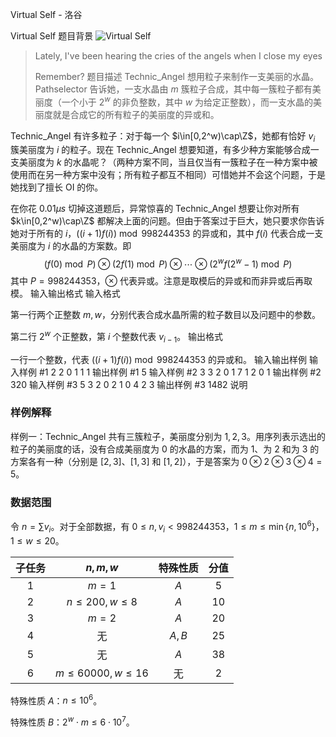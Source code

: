



Virtual Self - 洛谷














Virtual Self
题目背景
![Virtual Self](https://cdn.luogu.com.cn/upload/image_hosting/16xzq9r9.png)

> Lately, I've been hearing the cries of the angels when I close my eyes
>
> Remember?
题目描述
Technic_Angel 想用粒子来制作一支美丽的水晶。Pathselector 告诉她，一支水晶由 $m$ 簇粒子合成，其中每一簇粒子都有美丽度（一个小于 $2^w$ 的非负整数，其中 $w$ 为给定正整数），而一支水晶的美丽度就是合成它的所有粒子的美丽度的异或和。

Technic_Angel 有许多粒子：对于每一个 $i\in[0,2^w)\cap\Z$，她都有恰好 $v_i$ 簇美丽度为 $i$ 的粒子。现在 Technic_Angel 想要知道，有多少种方案能够合成一支美丽度为 $k$ 的水晶呢？（两种方案不同，当且仅当有一簇粒子在一种方案中被使用而在另一种方案中没有；所有粒子都互不相同）可惜她并不会这个问题，于是她找到了擅长 OI 的你。

在你花 $0.01\mu s$ 切掉这道题后，异常惊喜的 Technic_Angel 想要让你对所有 $k\in[0,2^w)\cap\Z$ 都解决上面的问题。但由于答案过于巨大，她只要求你告诉她对于所有的 $i$，$((i+1)f(i))\bmod998244353$ 的异或和，其中 $f(i)$ 代表合成一支美丽度为 $i$ 的水晶的方案数。即
$$
(f(0)\bmod P)\otimes(2f(1)\bmod P)\otimes\cdots\otimes(2^wf(2^w-1)\bmod P)
$$
其中 $P=998244353$，$\otimes$ 代表异或。注意是取模后的异或和而非异或后再取模。
输入输出格式
输入格式

第一行两个正整数 $m,w$，分别代表合成水晶所需的粒子数目以及问题中的参数。

第二行 $2^w$ 个正整数，第 $i$ 个整数代表 $v_{i-1}$。
输出格式

一行一个整数，代表 $((i+1)f(i))\bmod 998244353$ 的异或和。
输入输出样例
输入样例 #1
2 2
0 1 1 1
输出样例 #1
5
输入样例 #2
3 3
2 0 1 7 1 2 0 1
输出样例 #2
320
输入样例 #3
5 3
2 0 2 1 0 4 2 3
输出样例 #3
1482
说明
### 样例解释

样例一：Technic_Angel 共有三簇粒子，美丽度分别为 $1,2,3$。用序列表示选出的粒子的美丽度的话，没有合成美丽度为 $0$ 的水晶的方案，而为 $1$、为 $2$ 和为 $3$ 的方案各有一种（分别是 $[2,3]$、$[1,3]$ 和 $[1,2]$），于是答案为 $0\otimes2\otimes3\otimes4=5$。

### 数据范围

令 $n=\sum v_i$。对于全部数据，有 $0\le n,v_i<998244353$，$1\le m\le\min\{n,10^6\}$，$1\le w\le 20$。

| 子任务 |       $n,m,w$       | 特殊性质 | 分值 |
| :----: | :-----------------: | :------: | :--: |
|   1    |        $m=1$        |   $A$    |  5   |
|   2    |   $n\le200,w\le8$   |   $A$    |  10  |
|   3    |        $m=2$        |   $A$    |  20  |
|   4    |         无          |  $A,B$   |  25  |
|   5    |         无          |   $A$    |  38  |
|   6    | $m\le 60000,w\le16$ |    无    |  2   |

特殊性质 $A$：$n\le10^6$。

特殊性质 $B$：$2^w\cdot m\le 6\cdot 10^7$。






